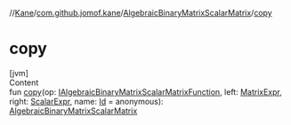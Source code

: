 //[Kane](../../index.md)/[com.github.jomof.kane](../index.md)/[AlgebraicBinaryMatrixScalarMatrix](index.md)/[copy](copy.md)



# copy  
[jvm]  
Content  
fun [copy](copy.md)(op: [IAlgebraicBinaryMatrixScalarMatrixFunction](../-i-algebraic-binary-matrix-scalar-matrix-function/index.md), left: [MatrixExpr](../-matrix-expr/index.md), right: [ScalarExpr](../-scalar-expr/index.md), name: [Id](../../com.github.jomof.kane.impl/index.md#%5Bcom.github.jomof.kane.impl%2FId%2F%2F%2FPointingToDeclaration%2F%5D%2FClasslikes%2F-1903152511) = anonymous): [AlgebraicBinaryMatrixScalarMatrix](index.md)  



